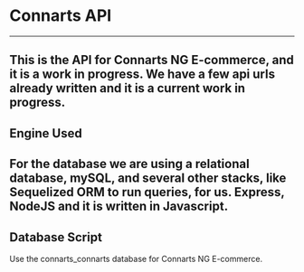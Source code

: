 # Connarts API
---
This is the API for Connarts NG E-commerce, and it is a work in progress. We have a few api urls already written and it is a current work in progress.
---
## Engine Used
For the database we are using a relational database, mySQL, and several other stacks, like Sequelized ORM 
to run queries, for us. Express, NodeJS and it is written in Javascript.
---
## Database Script
Use the connarts_connarts database for Connarts NG E-commerce.